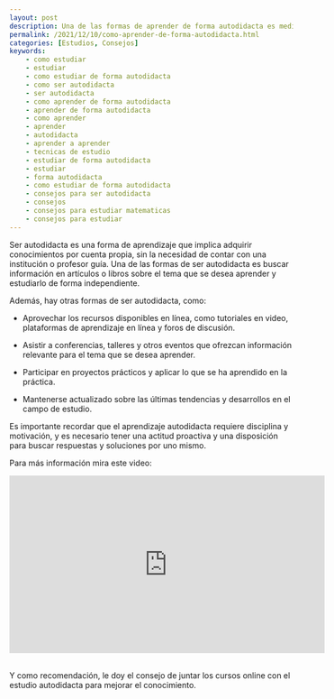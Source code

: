 ```yaml
---
layout: post
description: Una de las formas de aprender de forma autodidacta es mediante libros, aunque hoy en dia lo podemos hacer mediante articulos, aunque tambien se recomienda juntar el estudio de forma autodidacta con los cursos online para mejorar el conocimiento
permalink: /2021/12/10/como-aprender-de-forma-autodidacta.html
categories: [Estudios, Consejos]
keywords: 
    - como estudiar
    - estudiar
    - como estudiar de forma autodidacta
    - como ser autodidacta
    - ser autodidacta
    - como aprender de forma autodidacta
    - aprender de forma autodidacta
    - como aprender
    - aprender
    - autodidacta
    - aprender a aprender
    - tecnicas de estudio
    - estudiar de forma autodidacta
    - estudiar
    - forma autodidacta
    - como estudiar de forma autodidacta
    - consejos para ser autodidacta
    - consejos
    - consejos para estudiar matematicas
    - consejos para estudiar
---
```


Ser autodidacta es una forma de aprendizaje que implica adquirir conocimientos por cuenta propia, sin la necesidad de contar con una institución o profesor guía. Una de las formas de ser autodidacta es buscar información en artículos o libros sobre el tema que se desea aprender y estudiarlo de forma independiente.

Además, hay otras formas de ser autodidacta, como:

* Aprovechar los recursos disponibles en línea, como tutoriales en video, plataformas de aprendizaje en línea y foros de discusión.

* Asistir a conferencias, talleres y otros eventos que ofrezcan información relevante para el tema que se desea aprender.

* Participar en proyectos prácticos y aplicar lo que se ha aprendido en la práctica.

* Mantenerse actualizado sobre las últimas tendencias y desarrollos en el campo de estudio.

Es importante recordar que el aprendizaje autodidacta requiere disciplina y motivación, y es necesario tener una actitud proactiva y una disposición para buscar respuestas y soluciones por uno mismo.

Para más información mira este video:

<div class='youtube-video'>
   <iframe width="560" height="315" src="https://www.youtube.com/embed/Kbo2MO-gFec" title="YouTube video player" frameborder="0" allow="accelerometer; autoplay; clipboard-write; encrypted-media; gyroscope; picture-in-picture" allowfullscreen></iframe>
</div>
<br />

Y como recomendación, le doy el consejo de juntar los cursos online con el estudio autodidacta para mejorar el conocimiento.
